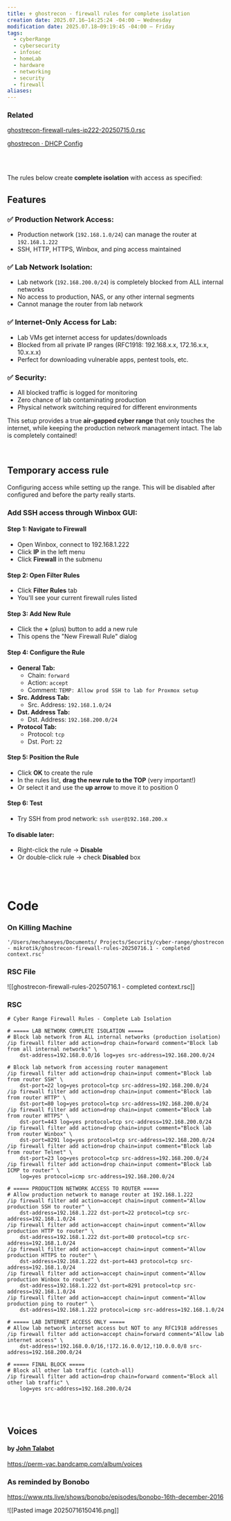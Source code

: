 ```yaml
---
title: ⚜️ ghostrecon - firewall rules for complete isolation
creation date: 2025.07.16—14:25:24 -04:00 — Wednesday
modification date: 2025.07.18—09:19:45 -04:00 — Friday
tags:
  - cyberRange
  - cybersecurity
  - infosec
  - homeLab
  - hardware
  - networking
  - security
  - firewall
aliases:
---
```


### Related

[ghostrecon-firewall-rules-ip222-20250715.0.rsc](ghostrecon-firewall-rules-ip222-20250715.0.rsc.md)

[ghostrecon · DHCP Config](ghostrecon%20·%20DHCP%20Config.md)

<br><br>

The rules below create **complete isolation** with access as specified:

## Features
### ✅ Production Network Access:

- Production network (`192.168.1.0/24`) can manage the router at `192.168.1.222`
- SSH, HTTP, HTTPS, Winbox, and ping access maintained

### ✅ Lab Network Isolation:

- Lab network (`192.168.200.0/24`) is completely blocked from ALL internal networks
- No access to production, NAS, or any other internal segments
- Cannot manage the router from lab network

### ✅ Internet-Only Access for Lab:

- Lab VMs get internet access for updates/downloads
- Blocked from all private IP ranges (RFC1918: 192.168.x.x, 172.16.x.x, 10.x.x.x)
- Perfect for downloading vulnerable apps, pentest tools, etc.

### ✅ Security:

- All blocked traffic is logged for monitoring
- Zero chance of lab contaminating production
- Physical network switching required for different environments

This setup provides a true **air-gapped cyber range** that only touches the internet, while keeping the production network management intact. The lab is completely contained!

<br>

## Temporary access rule

Configuring access while setting up the range. This will be disabled after configured and before the party really starts.

### Add SSH access through Winbox GUI:

#### Step 1: Navigate to Firewall

- Open Winbox, connect to 192.168.1.222
- Click **IP** in the left menu
- Click **Firewall** in the submenu

#### Step 2: Open Filter Rules

- Click **Filter Rules** tab
- You'll see your current firewall rules listed

#### Step 3: Add New Rule

- Click the **+** (plus) button to add a new rule
- This opens the "New Firewall Rule" dialog

#### Step 4: Configure the Rule

- **General Tab:**
    - Chain: `forward`
    - Action: `accept`
    - Comment: `TEMP: Allow prod SSH to lab for Proxmox setup`
- **Src. Address Tab:**
    - Src. Address: `192.168.1.0/24`
- **Dst. Address Tab:**
    - Dst. Address: `192.168.200.0/24`
- **Protocol Tab:**
    - Protocol: `tcp`
    - Dst. Port: `22`

#### Step 5: Position the Rule

- Click **OK** to create the rule
- In the rules list, **drag the new rule to the TOP** (very important!)
- Or select it and use the **up arrow** to move it to position 0

#### Step 6: Test

- Try SSH from prod network: `ssh user@192.168.200.x`

#### To disable later:

- Right-click the rule → **Disable**
- Or double-click rule → check **Disabled** box


<br><br>

# Code
### On Killing Machine

```
'/Users/mechaneyes/Documents/ Projects/Security/cyber-range/ghostrecon - mikrotik/ghostrecon-firewall-rules-20250716.1 - completed context.rsc'
```

### RSC File

![[ghostrecon-firewall-rules-20250716.1 - completed context.rsc]]

### RSC

```
# Cyber Range Firewall Rules - Complete Lab Isolation

# ===== LAB NETWORK COMPLETE ISOLATION =====
# Block lab network from ALL internal networks (production isolation)
/ip firewall filter add action=drop chain=forward comment="Block lab from all internal networks" \
    dst-address=192.168.0.0/16 log=yes src-address=192.168.200.0/24

# Block lab network from accessing router management
/ip firewall filter add action=drop chain=input comment="Block lab from router SSH" \
    dst-port=22 log=yes protocol=tcp src-address=192.168.200.0/24
/ip firewall filter add action=drop chain=input comment="Block lab from router HTTP" \
    dst-port=80 log=yes protocol=tcp src-address=192.168.200.0/24
/ip firewall filter add action=drop chain=input comment="Block lab from router HTTPS" \
    dst-port=443 log=yes protocol=tcp src-address=192.168.200.0/24
/ip firewall filter add action=drop chain=input comment="Block lab from router Winbox" \
    dst-port=8291 log=yes protocol=tcp src-address=192.168.200.0/24
/ip firewall filter add action=drop chain=input comment="Block lab from router Telnet" \
    dst-port=23 log=yes protocol=tcp src-address=192.168.200.0/24
/ip firewall filter add action=drop chain=input comment="Block lab ICMP to router" \
    log=yes protocol=icmp src-address=192.168.200.0/24

# ===== PRODUCTION NETWORK ACCESS TO ROUTER =====
# Allow production network to manage router at 192.168.1.222
/ip firewall filter add action=accept chain=input comment="Allow production SSH to router" \
    dst-address=192.168.1.222 dst-port=22 protocol=tcp src-address=192.168.1.0/24
/ip firewall filter add action=accept chain=input comment="Allow production HTTP to router" \
    dst-address=192.168.1.222 dst-port=80 protocol=tcp src-address=192.168.1.0/24
/ip firewall filter add action=accept chain=input comment="Allow production HTTPS to router" \
    dst-address=192.168.1.222 dst-port=443 protocol=tcp src-address=192.168.1.0/24
/ip firewall filter add action=accept chain=input comment="Allow production Winbox to router" \
    dst-address=192.168.1.222 dst-port=8291 protocol=tcp src-address=192.168.1.0/24
/ip firewall filter add action=accept chain=input comment="Allow production ping to router" \
    dst-address=192.168.1.222 protocol=icmp src-address=192.168.1.0/24

# ===== LAB INTERNET ACCESS ONLY =====
# Allow lab network internet access but NOT to any RFC1918 addresses
/ip firewall filter add action=accept chain=forward comment="Allow lab internet access" \
    dst-address=!192.168.0.0/16,!172.16.0.0/12,!10.0.0.0/8 src-address=192.168.200.0/24

# ===== FINAL BLOCK =====
# Block all other lab traffic (catch-all)
/ip firewall filter add action=drop chain=forward comment="Block all other lab traffic" \
    log=yes src-address=192.168.200.0/24
```

<br><br>

## Voices
#### by [John Talabot](https://perm-vac.bandcamp.com/)

https://perm-vac.bandcamp.com/album/voices


### As reminded by Bonobo

https://www.nts.live/shows/bonobo/episodes/bonobo-16th-december-2016

![[Pasted image 20250716150416.png]]


